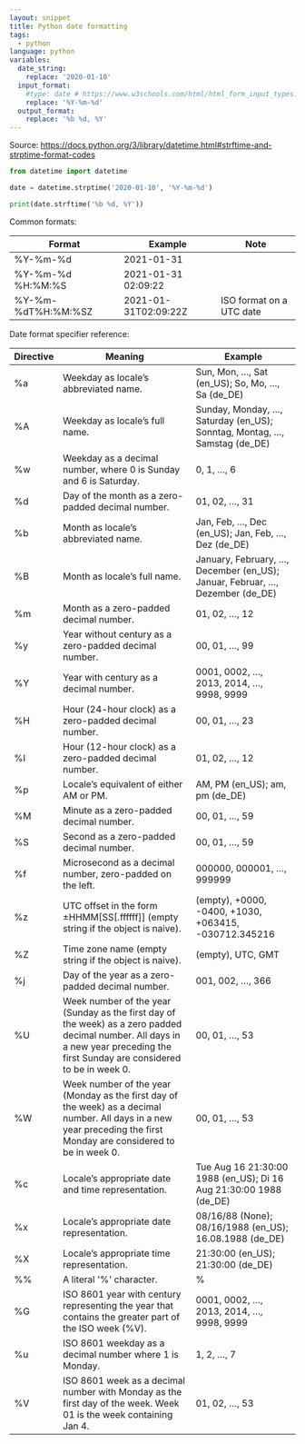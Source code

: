 ```yaml
---
layout: snippet
title: Python date formatting
tags:
  - python
language: python
variables:
  date_string:
    replace: '2020-01-10'
  input_format:
    #type: date # https://www.w3schools.com/html/html_form_input_types.asp
    replace: '%Y-%m-%d'
  output_format:
    replace: '%b %d, %Y'
---
```


Source: <https://docs.python.org/3/library/datetime.html#strftime-and-strptime-format-codes>

```python
from datetime import datetime

date = datetime.strptime('2020-01-10', '%Y-%m-%d')

print(date.strftime('%b %d, %Y'))
```

Common formats:

Format | Example | Note
-------|---------|-------
%Y-%m-%d | 2021-01-31 |
%Y-%m-%d %H:%M:%S | 2021-01-31 02:09:22 |
%Y-%m-%dT%H:%M:%SZ | 2021-01-31T02:09:22Z | ISO format on a UTC date

Date format specifier reference:

Directive | Meaning | Example
----------|---------|----------
%a | Weekday as locale’s abbreviated name. | Sun, Mon, …, Sat (en_US); So, Mo, …, Sa (de_DE)
%A | Weekday as locale’s full name. | Sunday, Monday, …, Saturday (en_US); Sonntag, Montag, …, Samstag (de_DE)
%w | Weekday as a decimal number, where 0 is Sunday and 6 is Saturday. | 0, 1, …, 6
%d | Day of the month as a zero-padded decimal number. | 01, 02, …, 31
%b | Month as locale’s abbreviated name. | Jan, Feb, …, Dec (en_US); Jan, Feb, …, Dez (de_DE)
%B | Month as locale’s full name. | January, February, …, December (en_US); Januar, Februar, …, Dezember (de_DE)
%m | Month as a zero-padded decimal number. | 01, 02, …, 12
%y | Year without century as a zero-padded decimal number. | 00, 01, …, 99
%Y | Year with century as a decimal number. | 0001, 0002, …, 2013, 2014, …, 9998, 9999
%H | Hour (24-hour clock) as a zero-padded decimal number. | 00, 01, …, 23
%I | Hour (12-hour clock) as a zero-padded decimal number. | 01, 02, …, 12
%p | Locale’s equivalent of either AM or PM. | AM, PM (en_US); am, pm (de_DE)
%M | Minute as a zero-padded decimal number. | 00, 01, …, 59
%S | Second as a zero-padded decimal number. | 00, 01, …, 59
%f | Microsecond as a decimal number, zero-padded on the left. | 000000, 000001, …, 999999
%z | UTC offset in the form ±HHMM[SS[.ffffff]] (empty string if the object is naive). | (empty), +0000, -0400, +1030, +063415, -030712.345216
%Z | Time zone name (empty string if the object is naive). | (empty), UTC, GMT
%j | Day of the year as a zero-padded decimal number. | 001, 002, …, 366
%U | Week number of the year (Sunday as the first day of the week) as a zero padded decimal number. All days in a new year preceding the first Sunday are considered to be in week 0. |00, 01, …, 53
%W | Week number of the year (Monday as the first day of the week) as a decimal number. All days in a new year preceding the first Monday are considered to be in week 0. |00, 01, …, 53
%c | Locale’s appropriate date and time representation. | Tue Aug 16 21:30:00 1988 (en_US); Di 16 Aug 21:30:00 1988 (de_DE)
%x | Locale’s appropriate date representation. | 08/16/88 (None); 08/16/1988 (en_US); 16.08.1988 (de_DE)
%X | Locale’s appropriate time representation. | 21:30:00 (en_US); 21:30:00 (de_DE)
%% | A literal '%' character. | %	
%G | ISO 8601 year with century representing the year that contains the greater part of the ISO week (%V). | 0001, 0002, …, 2013, 2014, …, 9998, 9999
%u | ISO 8601 weekday as a decimal number where 1 is Monday. | 1, 2, …, 7
%V | ISO 8601 week as a decimal number with Monday as the first day of the week. Week 01 is the week containing Jan 4. | 01, 02, …, 53
